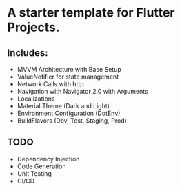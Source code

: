 # A starter template for Flutter Projects.

## Includes:
- MVVM Architecture with Base Setup
- ValueNotifier for state management
- Network Calls with http
- Navigation with Navigator 2.0 with Arguments
- Localizations
- Material Theme (Dark and Light)
- Environment Configuration (DotEnv)
- BuildFlavors (Dev, Test, Staging, Prod)

## TODO
- Dependency Injection
- Code Generation
- Unit Testing
- CI/CD